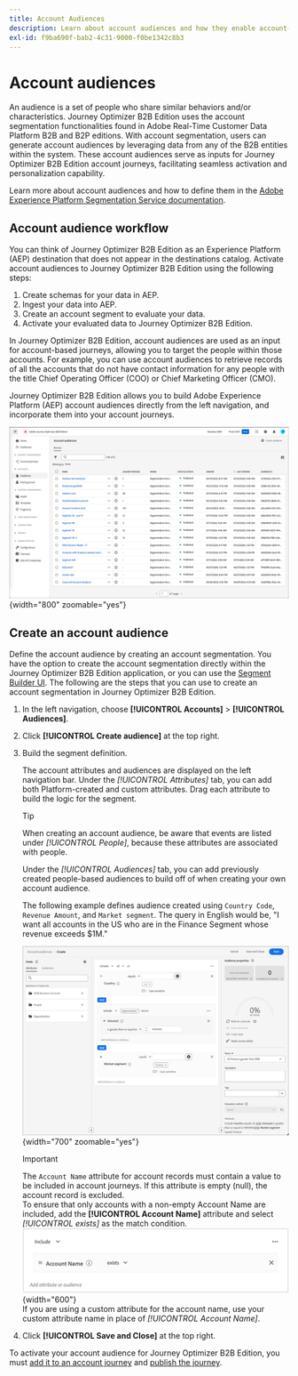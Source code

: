 ```yaml
---
title: Account Audiences
description: Learn about account audiences and how they enable account-based journeys.
exl-id: f9ba690f-bab2-4c31-9000-f0be1342c8b3
---
```

# Account audiences

An audience is a set of people who share similar behaviors and/or characteristics. Journey Optimizer B2B Edition uses the account segmentation functionalities found in Adobe Real-Time Customer Data Platform B2B and B2P editions. With account segmentation, users can generate account audiences by leveraging data from any of the B2B entities within the system. These account audiences serve as inputs for Journey Optimizer B2B Edition account journeys, facilitating seamless activation and personalization capability.

Learn more about account audiences and how to define them in the [Adobe Experience Platform Segmentation Service documentation](https://experienceleague.adobe.com/en/docs/experience-platform/segmentation/ui/account-audiences).

## Account audience workflow

You can think of Journey Optimizer B2B Edition as an Experience Platform (AEP) destination that does not appear in the destinations catalog. Activate account audiences to Journey Optimizer B2B Edition using the following steps:

1. Create schemas for your data in AEP.
1. Ingest your data into AEP.
1. Create an account segment to evaluate your data.
1. Activate your evaluated data to Journey Optimizer B2B Edition.

In Journey Optimizer B2B Edition, account audiences are used as an input for account-based journeys, allowing you to target the people within those accounts. For example, you can use account audiences to retrieve records of all the accounts that do not have contact information for any people with the title Chief Operating Officer (COO) or Chief Marketing Officer (CMO).

Journey Optimizer B2B Edition allows you to build Adobe Experience Platform (AEP) account audiences directly from the left navigation, and incorporate them into your account journeys.

![Access account audiences](./assets/account-audiences-browse.png){width="800" zoomable="yes"}

## Create an account audience

Define the account audience by creating an account segmentation. You have the option to create the account segmentation directly within the Journey Optimizer B2B Edition application, or you can use the [Segment Builder UI](https://experienceleague.adobe.com/en/docs/experience-platform/segmentation/ui/segment-builder). The following are the steps that you can use to create an account segmentation in Journey Optimizer B2B Edition.

1. In the left navigation, choose **[!UICONTROL Accounts]** > **[!UICONTROL Audiences]**.

1. Click **[!UICONTROL Create audience]** at the top right.

1. Build the segment definition.

   The account attributes and audiences are displayed on the left navigation bar. Under the _[!UICONTROL Attributes]_ tab, you can add both Platform-created and custom attributes. Drag each attribute to build the logic for the segment.

   >[!TIP]
   >
   >When creating an account audience, be aware that events are listed under _[!UICONTROL People]_, because these attributes are associated with people.<br/>
   >
   >Under the _[!UICONTROL Audiences]_ tab, you can add previously created people-based audiences to build off of when creating your own account audience.

   The following example defines audience created using `Country Code`, `Revenue Amount`, and `Market segment`. The query in English would be, "I want all accounts in the US who are in the Finance Segment whose revenue exceeds $1M."

   ![account audience segment builder example](./assets/audience-segment-builder-US-finance-1M.png){width="700" zoomable="yes"}
   <br/>

   >[!IMPORTANT]
   >
   >The `Account Name` attribute for account records must contain a value to be included in account journeys. If this attribute is empty (null), the account record is excluded.<br/>
   >To ensure that only accounts with a non-empty Account Name are included, add the **[!UICONTROL Account Name]** attribute and select _[!UICONTROL exists]_ as the match condition.<br/>
   >![Account Name attribute exists](./assets/audience-segment-builder-account-name-exists.png){width="600"}
   ><br/>If you are using a custom attribute for the account name, use your custom attribute name in place of _[!UICONTROL Account Name]_.

1. Click **[!UICONTROL Save and Close]** at the top right.

To activate your account audience for Journey Optimizer B2B Edition, you must [add it to an account journey](../journeys/journey-overview.md#add-the-account-audience-for-your-journey) and [publish the journey](../journeys/journey-overview.md).
